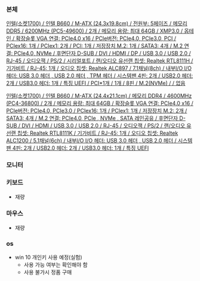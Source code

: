 ### 본체

[인텔(소켓1700) / 인텔 B660 / M-ATX (24.3x19.8cm) / 전원부: 5페이즈 / 메모리 DDR5 / 6200MHz (PC5-49600) / 2개 / 메모리 용량: 최대 64GB / XMP3.0 / 옵테인 / 확장슬롯 VGA 연결: PCIe4.0 x16 / PCIe버전: PCIe4.0, PCIe3.0, PCI / PCIex16: 1개 / PCIex1: 2개 / PCI: 1개 / 저장장치 M.2: 1개 / SATA3: 4개 / M.2 연결: PCIe4.0, NVMe / 후면단자 D-SUB / DVI / HDMI / DP / USB 3.0 / USB 2.0 / RJ-45 / 오디오잭 / PS/2 / 시리얼포트 / 랜/오디오 유선랜 칩셋: Realtek RTL8111H / 기가비트 / RJ-45: 1개 / 오디오 칩셋: Realtek ALC897 / 7.1채널(8ch) / 내부I/O I/O 헤더: USB 3.0 헤더 , USB 2.0 헤더 , TPM 헤더 / 시스템팬 4핀: 2개 / USB2.0 헤더: 2개 / USB3.0 헤더: 1개 / 특징 UEFI / PCI*1개 / 1개 / 8핀 / M.2(NVMe) / / 없음](http://www.compuzone.co.kr/product/product_detail.htm?ProductNo=936557)

[인텔(소켓1700) / 인텔 B660 / M-ATX (24.4x21.1cm) / 메모리 DDR4 / 4600MHz (PC4-36800) / 2개 / 메모리 용량: 최대 64GB / 확장슬롯 VGA 연결: PCIe4.0 x16 / PCIe버전: PCIe4.0, PCIe3.0 / PCIex16: 1개 / PCIex1: 1개 / 저장장치 M.2: 2개 / SATA3: 4개 / M.2 연결: PCIe4.0, PCIe , NVMe , SATA 레인공유 / 후면단자 D-SUB / DVI / HDMI / USB 3.0 / USB 2.0 / RJ-45 / 오디오잭 / PS/2 / 랜/오디오 유선랜 칩셋: Realtek RTL8111K / 기가비트 / RJ-45: 1개 / 오디오 칩셋: Realtek ALC1200 / 5.1채널(6ch) / 내부I/O I/O 헤더: USB 3.0 헤더 , USB 2.0 헤더 / 시스템팬 4핀: 2개 / USB2.0 헤더: 2개 / USB3.0 헤더: 1개 / 특징 UEFI](http://www.compuzone.co.kr/product/product_detail.htm?ProductNo=1115383)

### 모니터

### 키보드
- 재량
### 마우스
- 재량
### os
- win 10 개인키 사용 예정(실험)
	- 사용 가능 여부는 확인해야 함
	- 사용 불가시 정품 구매 

